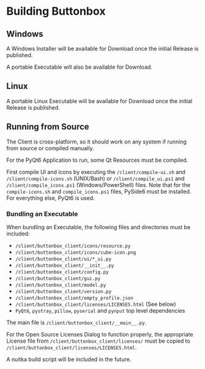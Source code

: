 # Building Buttonbox

## Windows

A Windows Installer will be available for Download once the initial Release is published.

A portable Executable will also be available for Download.

## Linux

A portable Linux Executable will be available for Download once the initial Release is published.

## Running from Source

The Client is cross-platform, so it should work on any system if running from source or compiled manually.

For the PyQt6 Application to run, some Qt Resources must be compiled.

First compile UI and icons by executing the `/client/compile-ui.sh` and `/client/compile-icons.sh` (UNIX/Bash) or `/client/compile_ui.ps1` and `/client/compile_icons.ps1` (Windows/PowerShell) files.
Note that for the `compile-icons.sh` and `compile_icons.ps1` files, PySide6 must be installed. For everything else, PyQt6 is used.

### Bundling an Executable

When bundling an Executable, the following files and directories must be included:

- `/client/buttonbox_client/icons/resource.py`
- `/client/buttonbox_client/icons/cube-icon.png`
- `/client/buttonbox_client/ui/*_ui.py`
- `/client/buttonbox_client/__init__.py`
- `/client/buttonbox_client/config.py`
- `/client/buttonbox_client/gui.py`
- `/client/buttonbox_client/model.py`
- `/client/buttonbox_client/version.py`
- `/client/buttonbox_client/empty_profile.json`
- `/client/buttonbox_client/licenses/LICENSES.html` (See below)
- `PyQt6`, `pystray`, `pillow`, `pyserial` and `pynput` top level dependencies

The main file is `/client/buttonbox_client/__main__.py`.

For the Open Source Licenses Dialog to function properly, the appropriate License file from `/client/buttonbox_client/licenses/` must be copied to `/client/buttonbox_client/licenses/LICENSES.html`.

A nuitka build script will be included in the future.
